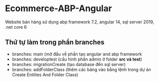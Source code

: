 # Ecommerce-ABP-Angular
Website bán hàng sử dụng abp framework 7.2, angular 14, sql server 2019, .net core 6

## Thứ tự làm trong phần branches
- branches: main (mở đầu về phần tạo angular and abp framework
- branches: developtest (cấu hình phần admin ở folder **src và test**)
- branches: migrationCreate (tạo database đến sql server)
- branches: addFolderClass (thêm các bảng vào bằng lệnh trong dự án Create Entities And Folder Class)


